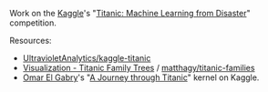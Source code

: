 Work on the [Kaggle](https://www.kaggle.com/)'s "[Titanic: Machine Learning from Disaster](https://www.kaggle.com/c/titanic)" competition.

Resources:

- [UltravioletAnalytics/kaggle-titanic](https://github.com/UltravioletAnalytics/kaggle-titanic)
- [Visualization - Titanic Family Trees](https://www.kaggle.com/c/titanic/prospector#208) / [matthagy/titanic-families](https://github.com/matthagy/titanic-families)
- [Omar El Gabry](https://www.kaggle.com/omarelgabry)'s "[A Journey through Titanic](https://www.kaggle.com/omarelgabry/titanic/a-journey-through-titanic)" kernel on Kaggle.